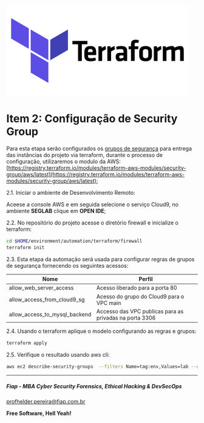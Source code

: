 
![TERRAFORM_01](../images/TERRAFORM_01.png)

# Item 2: Configuração de Security Group

Para esta etapa serão configurados os [grupos de segurança](https://github.com/fiapsecdevops/automation/tree/main/conceitos/SecurityGroups.md) para entrega das instâncias do projeto via terraform, durante o processo de configuração, utilizaremos o modulo da AWS:
[https://registry.terraform.io/modules/terraform-aws-modules/security-group/aws/latest](https://registry.terraform.io/modules/terraform-aws-modules/security-group/aws/latest);

2.1. Iniciar o ambiente de Desenvolvimento Remoto:

Aceese a console AWS e em seguida selecione o serviço Cloud9, no ambiente **SEGLAB** clique em **OPEN IDE**;

2.2. No repositório do projeto acesse o diretório firewall e inicialize o terraform:

```sh
cd $HOME/environment/automation/terraform/firewall
terraform init
```

2.3. Esta etapa da automação será usada para configurar regras de grupos de segurança fornecendo os seguintes acessos:

| Nome                          | Perfil                                                  |
|-------------------------------|---------------------------------------------------------|
| allow_web_server_access       | Acesso liberado para a porta 80                         |
| allow_access_from_cloud9_sg   | Acesso do grupo do Cloud9 para o VPC main               |
| allow_access_to_mysql_backend | Accesso das VPC publicas para as privadas na porta 3306 |

2.4. Usando o terraform aplique o modelo configurando as regras e grupos:

```sh
terraform apply
```

2.5. Verifique o resultado usando aws cli:

```sh
aws ec2 describe-security-groups  --filters Name=tag:env,Values=lab --output json
```

---

##### Fiap - MBA Cyber Security Forensics, Ethical Hacking & DevSecOps
profhelder.pereira@fiap.com.br

**Free Software, Hell Yeah!**
